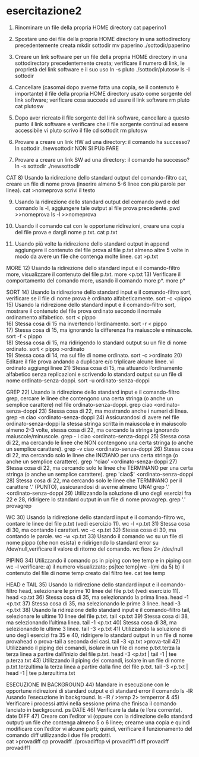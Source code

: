 # esercitazione2
1) Rinominare un file della propria HOME directory
cat <paperino >paperino1
2)  Spostare uno dei file della propria HOME directory in una sottodirectory precedentemente creata
  mkdir sottodir
  mv paperino ./sottodir/paperino
  
3) Creare un link software per un file della propria HOME directory in una sottodirectory precedentemente creata; verificare il numero di link, le proprietà del link software e il suo uso
  ln -s pluto ./sottodir/plutosw
  ls -l sottodir
4) Cancellare (casomai dopo averne fatta una copia, se il contenuto è importante) il file della propria HOME directory usato come sorgente del link software; verificare cosa succede ad usare il link software
  rm pluto
  cat plutosw
5) Dopo aver ricreato il file sorgente del link software, cancellare a questo punto il link software e verificare che il file sorgente continui ad essere accessibile
  vi pluto
  scrivo il file
  cd sottodit
  rm plutosw
6) Provare a creare un link HW ad una directory: il comando ha successo?
  ln sottodir ./newsottodir
  NON SI PUò FARE
7) Provare a creare un link SW ad una directory: il comando ha successo? 
   ln -s sottodir ./newsottodir
      
  CAT
8) Usando la ridirezione dello standard output del comando-filtro cat, creare un file di nome prova (inserire almeno 5-6 linee con più parole per linea).
  cat >nomeprova
  scrivi il testo
  
9) Usando la ridirezione dello standard output del comando pwd e del comando ls -l, aggiungere tale output al file prova precedente.
  pwd >>nomeprova
  ls -l >>nomeprova
  
10) Usando il comando cat con le opportune ridirezioni, creare una copia del file prova e dargli nome p.txt.
  cat <nomeprov >p.txt
11) Usando più volte la ridirezione dello standard output in append aggiungere il contenuto del file prova al file p.txt almeno altre 5 volte in modo da avere un file che contenga molte linee.
  cat <nomeprov >>p.txt
  
MORE
12) Usando la ridirezione dello standard input e il comando-filtro more, visualizzare il contenuto del file p.txt.
  more <p.txt
13) Verificare il comportamento del comando more, usando il comando more p*.
  more p*       
              
SORT
14) Usando la ridirezione dello standard input e il comando-filtro sort, verificare se il file di nome prova è ordinato alfabeticamente.
 sort -c <pippo
15) Usando la ridirezione dello standard input e il comando-filtro sort, mostrare il contenuto del file prova ordinato secondo il normale ordinamento alfabetico.
  sort < pippo      
16) Stessa cosa di 15 ma invertendo l’ordinamento.
      sort -r < pippo      
17) Stessa cosa di 15, ma ignorando la differenza fra maiuscole e minuscole.
   sort -f < pippo      
18) Stessa cosa di 15, ma ridirigendo lo standard output su un file di nome ordinato.
   sort < pippo >ordinato             
19) Stessa cosa di 14, ma sul file di nome ordinato.
  sort -c >ordinato
20) Editare il file prova andando a duplicare e/o triplicare alcune linee.
  vi ordinato
  aggiungi linee
21) Stessa cosa di 15, ma attuando l’ordinamento alfabetico senza replicazioni e scrivendo lo standard output su un file di nome ordinato-senza-doppi.
  sort -u <ordinato > ordinato-senza-doppi

  GREP
22) Usando la ridirezione dello standard input e il comando-filtro grep, cercare le linee che contengono una certa stringa (o anche un semplice carattere) nel file ordinato-senza-doppi.
  grep ciao <ordinato-senza-doppi
23) Stessa cosa di 22, ma mostrando anche i numeri di linea.
   grep -n ciao <ordinato-senza-doppi
24) Assicurandosi di avere nel file ordinato-senza-doppi la stessa stringa scritta in maiuscola e in maiuscolo almeno 2-3 volte, stessa cosa di 22, ma cercando la stringa ignorando maiuscole/minuscole.
   grep - i ciao <ordinato-senza-doppi
25) Stessa cosa di 22, ma cercando le linee che NON contengono una certa stringa (o anche un semplice carattere).
    grep -v ciao <ordinato-senza-doppi
26) Stessa cosa di 22, ma cercando solo le linee che INIZIANO per una certa stringa (o anche un semplice carattere).
   grep '^ciao' <ordinato-senza-doppi
27) Stessa cosa di 22, ma cercando solo le linee che TERMINANO per una certa stringa (o anche un semplice carattere).
  grep 'ciao$' <ordinato-senza-doppi                                    
28) Stessa cosa di 22, ma cercando solo le linee che TERMINANO per il carattere ‘.’ (PUNTO), assicurandosi di averne almeno UNA!
grep '\.' <ordinato-senza-doppi
 29) Utilizzando la soluzione di uno degli esercizi fra 22 e 28, ridirigere lo standard output in un file di nome provagrep.
 grep '\.' <ordinato-senza-doppi >provagrep
  
  
WC
30) Usando la ridirezione dello standard input e il comando-filtro wc, contare le linee del file p.txt (vedi esercizio
11).
  wc -l <p.txt
31) Stessa cosa di 30, ma contando i caratteri.
  wc -c <p.txt
32) Stessa cosa di 30, ma contando le parole.
   wc -w <p.txt
33) Usando il comando wc su un file di nome pippo (che non esista) e ridirigendo lo standard error su /dev/null,verificare il valore di ritorno del comando.
  wc fiore 2> /dev/null
  
  PIPING
34) Utilizzando il comando ps in piping con tee temp e in piping con wc –l verificare: a) il numero visualizzato; 
  ps|tee temp|wc -l(mi da 5)
  b) il contenuto del file di nome temp creato dal filtro tee.
  cat tee temp
  
HEAD e TAIL
35) Usando la ridirezione dello standard input e il comando-filtro head, selezionare le prime 10 linee del file p.txt
(vedi esercizio 11).
  head <p.txt
36) Stessa cosa di 35, ma selezionando la prima linea.
  head -1 <p.txt
37) Stessa cosa di 35, ma selezionando le prime 3 linee.
  head -3 <p.txt
38) Usando la ridirezione dello standard input e il comando-filtro tail, selezionare le ultime 10 linee del file p.txt.
  tail <p.txt
39) Stessa cosa di 38, ma selezionando l’ultima linea.
  tail -1 <p.txt
40) Stessa cosa di 38, ma selezionando le ultime 3 linee.
  tail -3 <p.txt
41) Utilizzando la soluzione di uno degli esercizi fra 35 e 40, ridirigere lo standard output in un file di nome provahead o prova-tail a seconda dei casi.
   tail -3 <p.txt >prova-tail
42) Utilizzando il piping dei comandi, isolare in un file di nome p.txt.terza la terza linea a partire dall’inizio del file p.txt.
  head -3 <p.txt | tail -1 | tee p.terza.txt
43) Utilizzando il piping dei comandi, isolare in un file di nome p.txt.terzultima la terza linea a partire dalla fine del file p.txt.
tail -3 <p.txt | head -1 | tee p.terzultima.txt
  
ESECUZIONE IN BACKGROUND
44) Mandare in esecuzione con le opportune ridirezioni di standard output e di standard error il comando ls -lR /usando l’esecuzione in background.
  ls -lR / >temp 2> temperror & 
45) Verificare i processi attivi nella sessione prima che finisca il comando lanciato in background.
  ps
DATE
46) Verificare la data (e l’ora corrente).
  date
DIFF
47) Creare con l’editor vi (oppure con la ridirezione dello standard output) un file che contenga almeno 5 o 6 linee;  crearne una copia e quindi modificare con l’editor vi alcune parti; quindi, verificare il funzionamento del comando diff utilizzando i due file prodotti.        
  cat >provadiff
  cp provadiff ./provadiffcp
  vi provadiff1
  diff provadiff provadiff1
